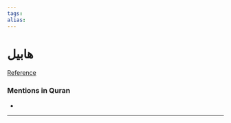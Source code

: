 ```yaml
---
tags: 
alias: 
---
```


# هابيل

[Reference](https://corpus.quran.com/concept.jsp?id=abel)

### Mentions in Quran
- 

---

